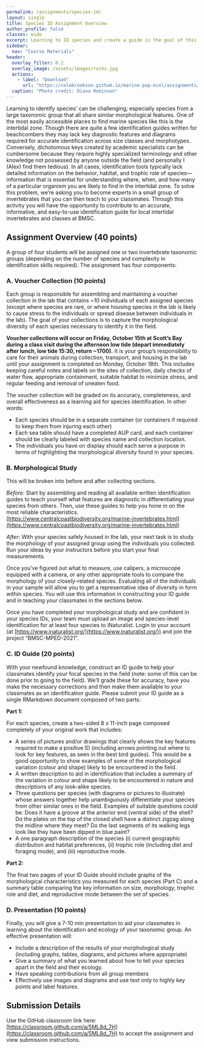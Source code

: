 ```yaml
---
permalink: /assignments/species-id/
layout: single
title: Species ID Assignment Overview
author_profile: false
classes: wide
excerpt: Learning to ID species and create a guide is the goal of this assignment, introducing you to the rocky intertidal. 
sidebar:
  nav: "Course Materials"
header:
  overlay_filter: 0.2
  overlay_image: /assets/images/rocks.jpg
  actions:
    - label: "Download"
      url: "https://colebrookson.github.io/marine-pop-ecol/assignments/species-id.pdf"
  caption: "Photo credit: Diana Robinson"
---
```


Learning to identify species’ can be challenging; especially species from a large taxonomic group that all share similar morphological features. One of the most easily accessible places to find marine species like this is the intertidal zone. Though there are quite a few identification guides written for beachcombers they may lack key diagnostic features and diagrams required for accurate identification across size classes and morphotypes. Conversely, dichotomous keys created by academic specialists can be cumbersome because they require highly specialized terminology and other knowledge not possessed by anyone outside the field (and personally I (Alex) find them tedious). In all cases, identification tools typically lack detailed information on the behavior, habitat, and trophic role of species—information that is essential for understanding where, when, and how many of a particular organism you are likely to find in the intertidal zone. To solve this problem, we’re asking you to become experts in a small group of invertebrates that you can then teach to your classmates. Through this activity you will have the opportunity to contribute to an accurate, informative, and easy-to-use identification guide for local intertidal invertebrates and classes at BMSC.

## Assignment Overview (40 points)

A group of four students will be assigned one or two invertebrate taxonomic groups (depending on the number of species and complexity in identification skills required). The assignment has four components:

### A. Voucher Collection (10 points)

Each group is responsible for assembling and maintaining a voucher collection in the lab that contains ~10 individuals of each assigned species (except where species are rare, or where housing species in the lab is likely to cause stress to the individuals or spread disease between individuals in the lab). The goal of your collections is to capture the morphological diversity of each species necessary to identify it in the field. 

**Voucher collections will occur on Friday, October 15th at Scott’s Bay during a class visit during the afternoon low tide (depart immediately after lunch, low tide 15:30, return ~1700).** It is your group’s responsibility to care for their animals during collection, transport, and housing in the lab until your assignment is completed on Monday, October 18th. This includes keeping careful notes and labels on the sites of collection, daily checks of water flow, appropriate containment, suitable habitat to minimize stress, and regular feeding and removal of uneaten food. 

The voucher collection will be graded on its accuracy, completeness, and overall effectiveness as a learning aid for species identification. In other words:

* Each species should be in a separate container (or containers if required to keep them from injuring each other)
* Each sea table should have a completed AUP card, and each container should be clearly labeled with species name and collection location.
* The individuals you have on display should each serve a purpose in terms of highlighting the morphological diversity found in your species.

### B. Morphological Study

This will be broken into before and after collecting sections. 

*Before:* Start by assembling and reading all available written identification guides to teach yourself what features are diagnostic in differentiating your species from others. Then, use these guides to help you hone in on the most reliable characteristics. [https://www.centralcoastbiodiversity.org/marine-invertebrates.html](https://www.centralcoastbiodiversity.org/marine-invertebrates.html)

*After:* With your species safely housed in the lab, your next task is to study the morphology of your assigned group using the individuals you collected. Run your ideas by your instructors before you start your final measurements.

Once you’ve figured out what to measure, use calipers, a microscope equipped with a camera, or any other appropriate tools to compare the morphology of your closely-related species. Evaluating all of the individuals in your sample will allow you to get a representative idea of diversity in form within species. You will use this information in constructing your ID guide and in teaching your classmates in the sections below.

Once you have completed your morphological study and are confident in your species IDs, your team must upload an image and species-level identification for at least four species to iNaturalist. Login to your account (at [https://www.inaturalist.org/](https://www.inaturalist.org/)) and join the project “BMSC-MPED-2021”. 

### C. ID Guide (20 points)

With your newfound knowledge, construct an ID guide to help your classmates identify your focal species in the field (note: some of this can be done prior to going to the field). We’ll grade these for accuracy, have you make the necessary corrections and then make them available to your classmates as an identification guide. Please submit your ID guide as a single RMarkdown document composed of two parts: 

**Part 1:** 

For each species, create a two-sided 8 x 11-inch page composed completely of your original work that includes:

* A series of pictures and/or drawings that clearly shows the key features required to make a positive ID (including arrows pointing out where to look for key features, as seen in the best bird guides). This would be a good opportunity to show examples of some of the morphological variation (colour and shape) likely to be encountered in the field.
* A written description to aid in identification that includes a summary of the variation in colour and shape likely to be encountered in nature and descriptions of any look-alike species.
* Three questions per species (with diagrams or pictures to illustrate) whose answers together help unambiguously differentiate your species from other similar ones in the field. Examples of suitable questions could be: Does it have a groove at the anterior end (ventral side) of the shell? Do the plates on the top of the closed shell have a distinct zigzag along the midline where they meet? Do the last segments of its walking legs look like they have been dipped in blue paint?
* A one paragraph description of the species (i) current geographic distribution and habitat preferences, (ii) trophic role (including diet and foraging mode), and (iii) reproductive mode. 

**Part 2:** 

The final two pages of your ID Guide should include graphs of the morphological characteristics you measured for each species (Part C) and a summary table comparing the key information on size, morphology, trophic role and diet, and reproductive mode between the set of species.

### D. Presentation (10 points)

Finally, you will give a 7-10 min presentation to aid your classmates in learning about the identification and ecology of your taxonomic group. An effective presentation will:

* Include a description of the results of your morphological study (including graphs, tables, diagrams, and pictures where appropriate)
* Give a summary of what you learned about how to tell your species apart in the field and their ecology.
* Have speaking contributions from all group members
* Effectively use images and diagrams and use text only to highly key points and label features.

## Submission Details

Use the GitHub classroom link here: [https://classroom.github.com/a/5ML8d_7H](https://classroom.github.com/a/5ML8d_7H) to accept the assignment and view submission instructions. 